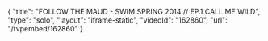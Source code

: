 {
    "title": "FOLLOW THE MAUD - SWIM SPRING 2014 \/\/ EP.1 CALL ME WILD",
    "type": "solo",
    "layout": "iframe-static",
    "videoId": "162860",
    "url": "\/tvpembed\/162860"
}